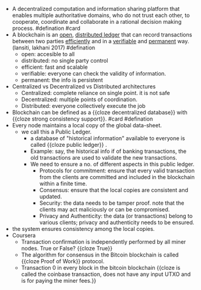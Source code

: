 - A decentralized computation and information sharing platform that enables multiple authoritative domains, who do not trust each other, to cooperate, coordinate and collaborate in a rational decision making process. #defination #card
- A blockchain is an <ins>open</ins>, <ins>distributed ledger</ins>  that can record transactions between two parties <ins>efficiently</ins>  and in a <ins>verifiable</ins> and <ins>permanent</ins> way. (lansiti, lakhani 2017) #defination
	- open: accesible to all
	- distributed: no single party control
	- efficient: fast and scalable
	- verifiable: everyone can check the validity of information.
	- permanent: the info is persistent
- Centralized vs Decentralized vs Distributed architectures
	- Centralized: complete reliance on single point. it is not safe
	- Decentralized: multiple points of coordination.
	- Distributed: everyone collectively execute the job
- Blockchain can be defined as a {{cloze decentralized database}}  with {{cloze strong consistency support}}. #card #defination
- Every node maintains a local copy of the global data-sheet.
	- we call this a Public Ledger.
		- a database of "historical information" available to everyone is called {{cloze public ledger}} .
		- Example: say, the historical info if of banking transactions, the old transactions are used to validate the new transactions.
		- We need to ensure a no. of different aspects in this public ledger.
			- Protocols for commitment: ensure that every valid transaction from the clients are committed and included in the blockchain within a finite time.
			- Consensus: ensure that the local copies are consistent and updated.
			- Security: the data needs to be tamper proof. note that the clients may act maliciously or can be compromised.
			- Privacy and Authenticity: the data (or transactions) belong to various clients; privacy and authenticity needs to be ensured.
- the system ensures consistency among the local copies.
- Coursera
	- Transaction confirmation is independently performed by all miner nodes. True or False? {{cloze True}}
	- The algorithm for consensus in the Bitcoin blockchain is called {{cloze Proof of Work}} protocol.
	- Transaction 0 in every block in the bitcoin blockchain {{cloze is called the coinbase transaction, does not have any input UTXO and is for paying the miner fees.}}